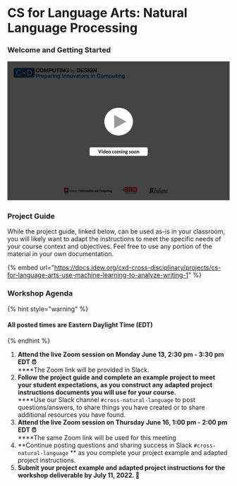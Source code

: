 # CS for Language Arts: Natural Language Processing

### **Welcome and Getting Started**

![](../.gitbook/assets/vidComing.png)

### **Project Guide**

While the project guide, linked below, can be used as-is in your classroom, you will likely want to adapt the instructions to meet the specific needs of your course context and objectives. Feel free to use any portion of the material in your own documentation.

{% embed url="https://docs.idew.org/cxd-cross-disciplinary/projects/cs-for-language-arts-use-machine-learning-to-analyze-writing-1" %}

### Workshop Agenda

{% hint style="warning" %}
#### All posted times are Eastern Daylight Time (EDT)
{% endhint %}

1. **Attend the live Zoom session on Monday June 13, 2:30 pm - 3:30 pm** **EDT ⏰**\
   ****The Zoom link will be provided in Slack.
2. **Follow the project guide and complete an example project to meet your student expectations, as you construct any adapted project instructions documents you will use for your course.**\
   ****Use our Slack channel `#cross-natural-language` to post questions/answers, to share things you have created or to share additional resources you have found.
3. **Attend the live Zoom session on Thursday June 16, 1:00 pm - 2:00 pm EDT ⏰**\
   ****The same Zoom link will be used for this meeting
4. **Continue posting questions and sharing success in Slack `#cross-natural-language` ** as you complete your project example and adapted project instructions.
5. **Submit your project example and adapted project instructions for the workshop deliverable by July 11, 2022.  🎉**

